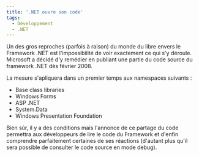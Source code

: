 ```yaml
---
title: '.NET ouvre son code'
tags:
  - Développement
  - .NET
---
```


Un des gros reproches (parfois à raison) du monde du libre envers le Framework
.NET est l'impossibilité de voir exactement ce qui s'y déroule. Microsoft a
décidé d'y remédier en publiant une partie du code source du framework .NET dès
février 2008.

<!-- more -->

La mesure s'apliquera dans un premier temps aux namespaces suivants&nbsp;:

- Base class libraries
- Windows Forms
- ASP .NET
- System.Data
- Windows Presentation Foundation

Bien sûr, il y a des conditions mais l'annonce de ce partage du code permettra
aux développeurs de lire le code du Framework et d'enfin comprendre parfaitement
certaines de ses réactions (d'autant plus qu'il sera possible de consulter le
code source en mode debug).
